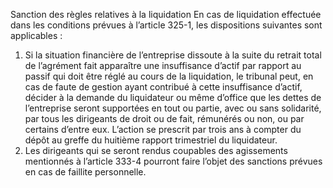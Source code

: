 Sanction des règles relatives à la liquidation
En cas de liquidation effectuée dans les conditions prévues à l’article 325-1, les dispositions suivantes sont applicables :
1.  Si la situation financière de l’entreprise dissoute à la suite du retrait total de l’agrément fait apparaître une insuffisance d’actif par rapport au passif qui doit être réglé au cours de la liquidation, le tribunal peut, en cas de faute de gestion ayant contribué à cette insuffisance d’actif, décider à la demande du liquidateur ou même d’office que les dettes de l’entreprise seront supportées en tout ou partie, avec ou sans solidarité, par tous les dirigeants de droit ou de fait, rémunérés ou non, ou par certains d’entre eux.
L’action se prescrit par trois ans à compter du dépôt au greffe du huitième rapport trimestriel du liquidateur.
1.  Les dirigeants qui se seront rendus coupables des agissements mentionnés à l’article 333-4 pourront faire l’objet des sanctions prévues en cas de faillite personnelle.